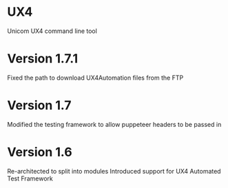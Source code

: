 # UX4

Unicom UX4 command line tool

Version 1.7.1
=============
Fixed the path to download UX4Automation files from the FTP

Version 1.7
===========
Modified the testing framework to allow puppeteer headers to be passed in

Version 1.6
===========
Re-architected to split into modules
Introduced support for UX4 Automated Test Framework